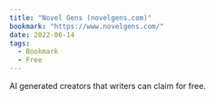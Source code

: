 ```yaml
---
title: "Novel Gens (novelgens.com)"
bookmark: "https://www.novelgens.com/"
date: 2022-06-14
tags:
  - Bookmark
  - Free
---
```

AI generated creators that writers can claim for free.
